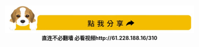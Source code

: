 <div align="center"><a href="https://git.io/9stdz"><IMG SRC="wnn/img/a07.jpg" width=640></a></div>
<div align=center><b>直连不必翻墙 必看视频http://61.228.188.16/310</b></div>


  
